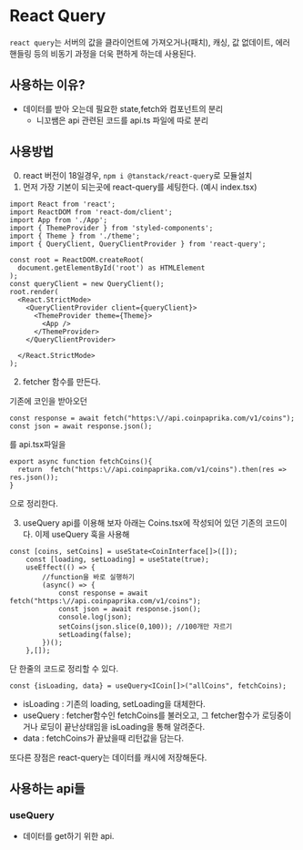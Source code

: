 # React Query
`react query`는 서버의 값을 클라이언트에 가져오거나(패치), 캐싱, 값 없데이트, 에러핸들링 등의 비동기 과정을 더욱 편하게 하는데 사용된다.

## 사용하는 이유?

- 데이터를 받아 오는데 필요한 state,fetch와 컴포넌트의 분리
  - 니꼬쌤은 api 관련된 코드를 api.ts 파일에 따로 분리

## 사용방법
0. react 버전이 18일경우, `npm i @tanstack/react-query`로 모듈설치
1. 먼저 가장 기본이 되는곳에 react-query를 세팅한다. (예시 index.tsx)
```
import React from 'react';
import ReactDOM from 'react-dom/client';
import App from './App';
import { ThemeProvider } from 'styled-components';
import { Theme } from './theme';
import { QueryClient, QueryClientProvider } from 'react-query';

const root = ReactDOM.createRoot(
  document.getElementById('root') as HTMLElement
);
const queryClient = new QueryClient();
root.render(
  <React.StrictMode>
    <QueryClientProvider client={queryClient}>
      <ThemeProvider theme={Theme}>
        <App />
      </ThemeProvider>
    </QueryClientProvider>
    
  </React.StrictMode>
);
```
2. fetcher 함수를 만든다.

기존에 코인을 받아오던 
```
const response = await fetch("https:\//api.coinpaprika.com/v1/coins");
const json = await response.json();
```
를 api.tsx파일을
```
export async function fetchCoins(){
  return  fetch("https:\//api.coinpaprika.com/v1/coins").then(res => res.json());
}
```
으로 정리한다.

3. useQuery api를 이용해 보자
아래는 Coins.tsx에 작성되어 있던 기존의 코드이다.
 이제 useQuery 훅을 사용해 
```
const [coins, setCoins] = useState<CoinInterface[]>([]);
    const [loading, setLoading] = useState(true);
    useEffect(() => {
        //function을 바로 실행하기
        (async() => {
            const response = await fetch("https:\//api.coinpaprika.com/v1/coins");
            const json = await response.json();
            console.log(json);
            setCoins(json.slice(0,100)); //100개만 자르기
            setLoading(false);
        })();
    },[]);
```
단 한줄의 코드로 정리할 수 있다.

`const {isLoading, data} = useQuery<ICoin[]>("allCoins", fetchCoins);`
- isLoading : 기존의 loading, setLoading을 대체한다. 
- useQuery : fetcher함수인 fetchCoins를 불러오고, 그 fetcher함수가 로딩중이거나 로딩이 끝난상태임을 isLoading을 통해 알려준다.
- data : fetchCoins가 끝났을때 리턴값을 담는다.

또다른 장점은 react-query는 데이터를 캐시에 저장해둔다.
## 사용하는 api들
### useQuery
- 데이터를 get하기 위한 api. 